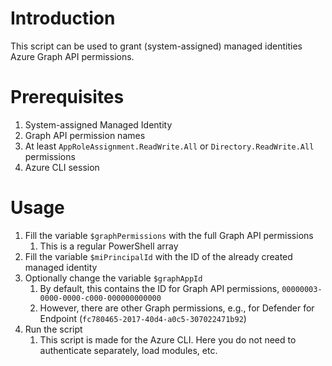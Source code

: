 # Introduction
This script can be used to grant (system-assigned) managed identities Azure Graph API permissions.

# Prerequisites
1. System-assigned Managed Identity
2. Graph API permission names
3. At least `AppRoleAssignment.ReadWrite.All` or `Directory.ReadWrite.All` permissions
4. Azure CLI session

# Usage
1. Fill the variable `$graphPermissions` with the full Graph API permissions
    1. This is a regular PowerShell array
2. Fill the variable `$miPrincipalId` with the ID of the already created managed identity
3. Optionally change the variable `$graphAppId`
    1. By default, this contains the ID for Graph API permissions, `00000003-0000-0000-c000-000000000000`
    2. However, there are other Graph permissions, e.g., for Defender for Endpoint (`fc780465-2017-40d4-a0c5-307022471b92`)
4. Run the script
    1. This script is made for the Azure CLI. Here you do not need to authenticate separately, load modules, etc.

